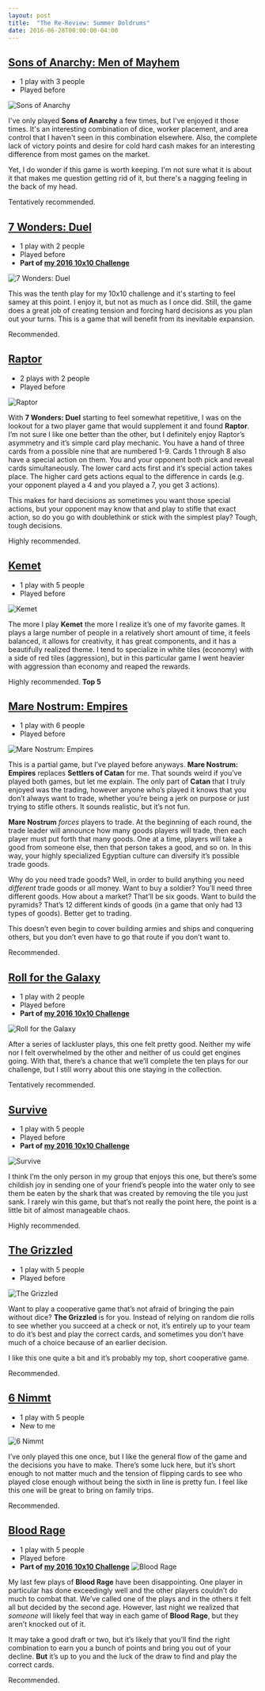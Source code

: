 ```yaml
---
layout: post
title:  "The Re-Review: Summer Doldrums"
date: 2016-06-28T00:00:00-04:00
---
```

## [Sons of Anarchy: Men of Mayhem](https://boardgamegeek.com/boardgame/156091/sons-anarchy-men-mayhem)

- 1 play with 3 people
- Played before

![Sons of Anarchy](/covers/sons-of-anarchy.jpg)

I've only played **Sons of Anarchy** a few times, but I've enjoyed it those times. It's an interesting combination of dice, worker placement, and area control that I haven't seen in this combination elsewhere. Also, the complete lack of victory points and desire for cold hard cash makes for an interesting difference from most games on the market.

Yet, I do wonder if this game is worth keeping. I'm not sure what it is about it that makes me question getting rid of it, but there's a nagging feeling in the back of my head.

Tentatively recommended.

## [7 Wonders: Duel](https://boardgamegeek.com/boardgame/173346/7-wonders-duel)

- 1 play with 2 people
- Played before
- **Part of [my 2016 10x10 Challenge](https://boardgamegeek.com/geeklist/202712/wesbakers-2016-10x10-hardcore-challenge)**

![7 Wonders: Duel](/covers/7-wonders-duel.jpg)

This was the tenth play for my 10x10 challenge and it's starting to feel samey at this point. I enjoy it, but not as much as I once did. Still, the game does a great job of creating tension and forcing hard decisions as you plan out your turns. This is a game that will benefit from its inevitable expansion.

Recommended.

## [Raptor](https://boardgamegeek.com/boardgame/177639/raptor)

- 2 plays with 2 people
- Played before

![Raptor](/covers/raptor.jpg)

With **7 Wonders: Duel** starting to feel somewhat repetitive, I was on the lookout for a two player game that would supplement it and found **Raptor**. I’m not sure I like one better than the other, but I definitely enjoy Raptor’s asymmetry and it’s simple card play mechanic. You have a hand of three cards from a possible nine that are numbered 1-9. Cards 1 through 8 also have a special action on them. You and your opponent both pick and reveal cards simultaneously. The lower card acts first and it’s special action takes place. The higher card gets actions equal to the difference in cards (e.g. your opponent played a 4 and you played a 7, you get 3 actions).

This makes for hard decisions as sometimes you want those special actions, but your opponent may know that and play to stifle that exact action, so do you go with doublethink or stick with the simplest play? Tough, tough decisions.

Highly recommended.

## [Kemet](https://boardgamegeek.com/boardgame/127023/kemet)

- 1 play with 5 people
- Played before

![Kemet](/covers/kemet.jpg)

The more I play **Kemet** the more I realize it’s one of my favorite games. It plays a large number of people in a relatively short amount of time, it feels balanced, it allows for creativity, it has great components, and it has a beautifully realized theme. I tend to specialize in white tiles (economy) with a side of red tiles (aggression), but in this particular game I went heavier with aggression than economy and reaped the rewards.

Highly recommended. **Top 5**

## [Mare Nostrum: Empires](https://boardgamegeek.com/boardgame/174785/mare-nostrum-empires)

- 1 play with 6 people
- Played before

![Mare Nostrum: Empires](/covers/mare-nostrum-empires.jpg)

This is a partial game, but I’ve played before anyways. **Mare Nostrum: Empires** replaces **Settlers of Catan** for me. That sounds weird if you’ve played both games, but let me explain. The only part of **Catan** that I truly enjoyed was the trading, however anyone who’s played it knows that you don’t always want to trade, whether you’re being a jerk on purpose or just trying to stifle others. It sounds realistic, but it’s not fun.

**Mare Nostrum** _forces_ players to trade. At the beginning of each round, the trade leader will announce how many goods players will trade, then each player must put forth that many goods. One at a time, players will take a good from someone else, then that person takes a good, and so on. In this way, your highly specialized Egyptian culture can diversify it’s possible trade goods.

Why do you need trade goods? Well, in order to build anything you need _different_ trade goods or all money. Want to buy a soldier? You’ll need three different goods. How about a market? That’ll be six goods. Want to build the pyramids? That’s 12 different kinds of goods (in a game that only had 13 types of goods). Better get to trading.

This doesn’t even begin to cover building armies and ships and conquering others, but you don’t even have to go that route if you don’t want to.

Recommended.

## [Roll for the Galaxy](https://boardgamegeek.com/boardgame/132531/roll-galaxy)

- 1 play with 2 people
- Played before
- **Part of [my 2016 10x10 Challenge](https://boardgamegeek.com/geeklist/202712/wesbakers-2016-10x10-hardcore-challenge)**

![Roll for the Galaxy](/covers/roll-for-the-galaxy.jpg)

After a series of lackluster plays, this one felt pretty good. Neither my wife nor I felt overwhelmed by the other and neither of us could get engines going. With that, there’s a chance that we’ll complete the ten plays for our challenge, but I still worry about this one staying in the collection.

Tentatively recommended.

## [Survive](https://boardgamegeek.com/boardgame/2653/survive-escape-atlantis)

- 1 play with 5 people
- Played before
- **Part of [my 2016 10x10 Challenge](https://boardgamegeek.com/geeklist/202712/wesbakers-2016-10x10-hardcore-challenge)**

![Survive](/covers/survive.jpg)

I think I’m the only person in my group that enjoys this one, but there’s some childish joy in sending one of your friend’s people into the water only to see them be eaten by the shark that was created by removing the tile you just sank. I rarely win this game, but that’s not really the point here, the point is a little bit of almost manageable chaos.

Highly recommended.

## [The Grizzled](https://boardgamegeek.com/boardgame/171668/grizzled)

- 1 play with 5 people
- Played before

![The Grizzled](/covers/the-grizzled.jpg)

Want to play a cooperative game that’s not afraid of bringing the pain without dice? **The Grizzled** is for you. Instead of relying on random die rolls to see whether you succeed at a check or not, it’s entirely up to your team to do it’s best and play the correct cards, and sometimes you don’t have much of a choice because of an earlier decision.

I like this one quite a bit and it’s probably my top, short cooperative game.

Recommended.

## [6 Nimmt](https://boardgamegeek.com/boardgame/432/6-nimmt)

- 1 play with 5 people
- New to me

![6 Nimmt](/covers/6-nimmt.jpg)

I’ve only played this one once, but I like the general flow of the game and the decisions you have to make. There’s some luck here, but it’s short enough to not matter much and the tension of flipping cards to see who played close enough without being the sixth in line is pretty fun. I feel like this one will be great to bring on family trips.

Recommended.

## [Blood Rage](https://boardgamegeek.com/boardgame/170216/blood-rage)

- 1 play with 5 people
- Played before
- **Part of [my 2016 10x10 Challenge](https://boardgamegeek.com/geeklist/202712/wesbakers-2016-10x10-hardcore-challenge)**
![Blood Rage](/covers/blood-rage.jpg)

My last few plays of **Blood Rage** have been disappointing. One player in particular has done exceedingly well and the other players couldn’t do much to combat that. We’ve called one of the plays and in the others it felt all but decided by the second age. However, last night we realized that _someone_ will likely feel that way in each game of **Blood Rage**, but they aren’t knocked out of it.

It may take a good draft or two, but it’s likely that you’ll find the right combination to earn you a bunch of points and bring you out of your decline. **But** it’s up to you and the luck of the draw to find and play the correct cards.

Recommended.
